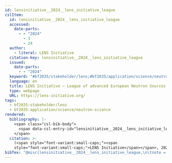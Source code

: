 ```yaml
---
id: lensinitiative__2024__lens_initiative_league
cslItem:
  id: lensinitiative__2024__lens_initiative_league
  accessed:
    date-parts:
      - - "2024"
        - 3
        - 24
  author:
    - literal: LENS Initiative
  citation-key: lensinitiative__2024__lens_initiative_league
  issued:
    date-parts:
      - - "2024"
  keyword: "#bf2035/stakeholder/lens;#bf2035/application/science/neutron-science"
  language: en
  title: LENS Initiative – League of advanced European Neutron Sources
  type: webpage
  URL: https://lens-initiative.org/
tags:
  - bf2035:stakeholder/lens
  - bf2035:application/science/neutron-science
rendered:
  bibliography: |-
    <span class="csl-bib-body">
      <span data-csl-entry-id="lensinitiative__2024__lens_initiative_league" class="csl-entry"><span class='author-bib'>LENS Initiative</span>. <span class='date-bib'>(2024)</span>. <span class='title'><b><i>LENS Initiative – League of advanced European Neutron Sources</i></b></span>. <span class='URL'><a href='https://lens-initiative.org/'>LINK</a></span></span>
    </span>
  citation: >-
    (<span style="font-variant:small-caps;"><span
    style="font-variant:small-caps;">LENS Initiative</span></span>, 2024)
bibTex: "@misc{lensinitiative__2024__lens_initiative_league,\n\tnote = {[Online; accessed 2024-03-24]},\n\tauthor = {{LENS Initiative}},\n\tyear = {2024},\n\ttitle = {LENS {Initiative} -- {League} of advanced {European} {Neutron} {Sources}},\n\turl = {https://lens-initiative.org/},\n\thowpublished = {https://lens-initiative.org/},\n}\n\n"
---
```


